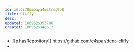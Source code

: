 ```yaml
---
id: x6lci70dmeaya4mstrdg9b8
title: Cliffy
desc: ''
updated: 1669526353786
created: 1669526348617
---
```


- [[p.hasRepository]] https://github.com/c4spar/deno-cliffy
- 